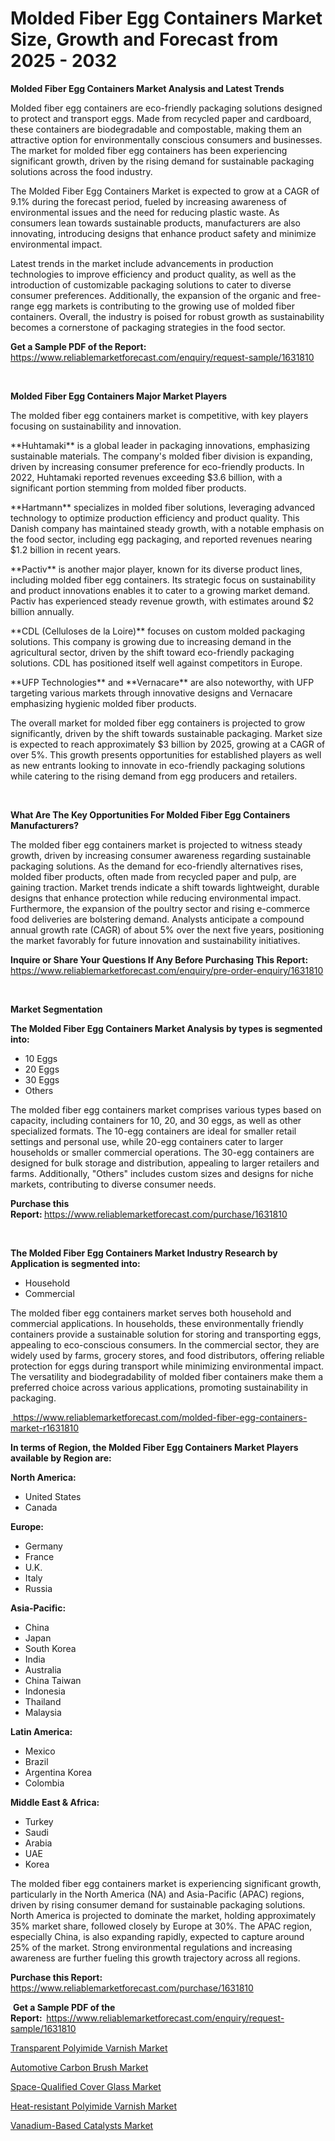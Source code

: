 <p><h1>Molded Fiber Egg Containers Market Size, Growth and Forecast from 2025 - 2032</h1></p><p><strong>Molded Fiber Egg Containers Market Analysis and Latest Trends</strong></p>
<p><p>Molded fiber egg containers are eco-friendly packaging solutions designed to protect and transport eggs. Made from recycled paper and cardboard, these containers are biodegradable and compostable, making them an attractive option for environmentally conscious consumers and businesses. The market for molded fiber egg containers has been experiencing significant growth, driven by the rising demand for sustainable packaging solutions across the food industry.</p><p>The Molded Fiber Egg Containers Market is expected to grow at a CAGR of 9.1% during the forecast period, fueled by increasing awareness of environmental issues and the need for reducing plastic waste. As consumers lean towards sustainable products, manufacturers are also innovating, introducing designs that enhance product safety and minimize environmental impact. </p><p>Latest trends in the market include advancements in production technologies to improve efficiency and product quality, as well as the introduction of customizable packaging solutions to cater to diverse consumer preferences. Additionally, the expansion of the organic and free-range egg markets is contributing to the growing use of molded fiber containers. Overall, the industry is poised for robust growth as sustainability becomes a cornerstone of packaging strategies in the food sector.</p></p>
<p><strong>Get a Sample PDF of the Report:&nbsp;</strong> <a href="https://www.reliablemarketforecast.com/enquiry/request-sample/1631810?utm_campaign=1140&utm_medium=2&utm_source=Github&utm_content=ia&utm_term=29032025&utm_id=molded-fiber-egg-containers">https://www.reliablemarketforecast.com/enquiry/request-sample/1631810</a></p>
<p>&nbsp;</p>
<p><strong>Molded Fiber Egg Containers Major Market Players</strong></p>
<p><p>The molded fiber egg containers market is competitive, with key players focusing on sustainability and innovation. </p><p>**Huhtamaki** is a global leader in packaging innovations, emphasizing sustainable materials. The company's molded fiber division is expanding, driven by increasing consumer preference for eco-friendly products. In 2022, Huhtamaki reported revenues exceeding $3.6 billion, with a significant portion stemming from molded fiber products.</p><p>**Hartmann** specializes in molded fiber solutions, leveraging advanced technology to optimize production efficiency and product quality. This Danish company has maintained steady growth, with a notable emphasis on the food sector, including egg packaging, and reported revenues nearing $1.2 billion in recent years.</p><p>**Pactiv** is another major player, known for its diverse product lines, including molded fiber egg containers. Its strategic focus on sustainability and product innovations enables it to cater to a growing market demand. Pactiv has experienced steady revenue growth, with estimates around $2 billion annually.</p><p>**CDL (Celluloses de la Loire)** focuses on custom molded packaging solutions. This company is growing due to increasing demand in the agricultural sector, driven by the shift toward eco-friendly packaging solutions. CDL has positioned itself well against competitors in Europe.</p><p>**UFP Technologies** and **Vernacare** are also noteworthy, with UFP targeting various markets through innovative designs and Vernacare emphasizing hygienic molded fiber products. </p><p>The overall market for molded fiber egg containers is projected to grow significantly, driven by the shift towards sustainable packaging. Market size is expected to reach approximately $3 billion by 2025, growing at a CAGR of over 5%. This growth presents opportunities for established players as well as new entrants looking to innovate in eco-friendly packaging solutions while catering to the rising demand from egg producers and retailers.</p></p>
<p>&nbsp;</p>
<p><strong>What Are The Key Opportunities For Molded Fiber Egg Containers Manufacturers?</strong></p>
<p><p>The molded fiber egg containers market is projected to witness steady growth, driven by increasing consumer awareness regarding sustainable packaging solutions. As the demand for eco-friendly alternatives rises, molded fiber products, often made from recycled paper and pulp, are gaining traction. Market trends indicate a shift towards lightweight, durable designs that enhance protection while reducing environmental impact. Furthermore, the expansion of the poultry sector and rising e-commerce food deliveries are bolstering demand. Analysts anticipate a compound annual growth rate (CAGR) of about 5% over the next five years, positioning the market favorably for future innovation and sustainability initiatives.</p></p>
<p><strong>Inquire or Share Your Questions If Any Before Purchasing This Report:</strong> <a href="https://www.reliablemarketforecast.com/enquiry/pre-order-enquiry/1631810?utm_campaign=1140&utm_medium=2&utm_source=Github&utm_content=ia&utm_term=29032025&utm_id=molded-fiber-egg-containers">https://www.reliablemarketforecast.com/enquiry/pre-order-enquiry/1631810</a></p>
<p>&nbsp;</p>
<p><strong>Market Segmentation</strong></p>
<p><strong>The Molded Fiber Egg Containers Market Analysis by types is segmented into:</strong></p>
<p><ul><li>10 Eggs</li><li>20 Eggs</li><li>30 Eggs</li><li>Others</li></ul></p>
<p><p>The molded fiber egg containers market comprises various types based on capacity, including containers for 10, 20, and 30 eggs, as well as other specialized formats. The 10-egg containers are ideal for smaller retail settings and personal use, while 20-egg containers cater to larger households or smaller commercial operations. The 30-egg containers are designed for bulk storage and distribution, appealing to larger retailers and farms. Additionally, "Others" includes custom sizes and designs for niche markets, contributing to diverse consumer needs.</p></p>
<p><strong>Purchase this Report:&nbsp;</strong><a href="https://www.reliablemarketforecast.com/purchase/1631810?utm_campaign=1140&utm_medium=2&utm_source=Github&utm_content=ia&utm_term=29032025&utm_id=molded-fiber-egg-containers">https://www.reliablemarketforecast.com/purchase/1631810</a></p>
<p>&nbsp;</p>
<p><strong>The Molded Fiber Egg Containers Market Industry Research by Application is segmented into:</strong></p>
<p><ul><li>Household</li><li>Commercial</li></ul></p>
<p><p>The molded fiber egg containers market serves both household and commercial applications. In households, these environmentally friendly containers provide a sustainable solution for storing and transporting eggs, appealing to eco-conscious consumers. In the commercial sector, they are widely used by farms, grocery stores, and food distributors, offering reliable protection for eggs during transport while minimizing environmental impact. The versatility and biodegradability of molded fiber containers make them a preferred choice across various applications, promoting sustainability in packaging.</p></p>
<p><a href="https://www.reliablemarketforecast.com/molded-fiber-egg-containers-market-r1631810?utm_campaign=1140&utm_medium=2&utm_source=Github&utm_content=ia&utm_term=29032025&utm_id=molded-fiber-egg-containers">&nbsp;https://www.reliablemarketforecast.com/molded-fiber-egg-containers-market-r1631810</a></p>
<p><strong>In terms of Region, the Molded Fiber Egg Containers Market Players available by Region are:</strong></p>
<p>
    <p> <strong> North America: </strong>
        <ul>
            <li>United States</li>
            <li>Canada</li>
        </ul>
        </p> 
    <p> <strong> Europe: </strong>
        <ul>
            <li>Germany</li>
            <li>France</li>
            <li>U.K.</li>
            <li>Italy</li>
            <li>Russia</li>
        </ul>
        </p> 
    <p> <strong> Asia-Pacific: </strong>
        <ul>
            <li>China</li>
            <li>Japan</li>
            <li>South Korea</li>
            <li>India</li>
            <li>Australia</li>
            <li>China Taiwan</li>
            <li>Indonesia</li>
            <li>Thailand</li>
            <li>Malaysia</li>
        </ul>
        </p> 
    <p> <strong> Latin America: </strong>
        <ul>
            <li>Mexico</li>
            <li>Brazil</li>
            <li>Argentina Korea</li>
            <li>Colombia</li>
        </ul>
        </p> 
    <p> <strong> Middle East & Africa: </strong>
        <ul>
            <li>Turkey</li>
            <li>Saudi</li>
            <li>Arabia</li>
            <li>UAE</li>
            <li>Korea</li>
        </ul>
    </p>
    </p>
<p><p>The molded fiber egg containers market is experiencing significant growth, particularly in the North America (NA) and Asia-Pacific (APAC) regions, driven by rising consumer demand for sustainable packaging solutions. North America is projected to dominate the market, holding approximately 35% market share, followed closely by Europe at 30%. The APAC region, especially China, is also expanding rapidly, expected to capture around 25% of the market. Strong environmental regulations and increasing awareness are further fueling this growth trajectory across all regions.</p></p>
<p><strong>Purchase this Report: </strong><a href="https://www.reliablemarketforecast.com/purchase/1631810?utm_campaign=1140&utm_medium=2&utm_source=Github&utm_content=ia&utm_term=29032025&utm_id=molded-fiber-egg-containers">https://www.reliablemarketforecast.com/purchase/1631810</a></p>
<p>&nbsp;<strong>Get a Sample PDF of the Report:&nbsp;&nbsp;</strong><a href="https://www.reliablemarketforecast.com/enquiry/request-sample/1631810?utm_campaign=1140&utm_medium=2&utm_source=Github&utm_content=ia&utm_term=29032025&utm_id=molded-fiber-egg-containers">https://www.reliablemarketforecast.com/enquiry/request-sample/1631810</a></p>
<p><strong></strong></p>
<p><p><a href="https://github.com/motosyuliq/Market-Research-Report-List-1/blob/main/transparent-polyimide-varnish-market.md?utm_campaign=1140&utm_medium=2&utm_source=Github&utm_content=ia&utm_term=29032025&utm_id=molded-fiber-egg-containers">Transparent Polyimide Varnish Market</a></p><p><a href="https://github.com/lotoahshaiek/Market-Research-Report-List-1/blob/main/automotive-carbon-brush-market.md?utm_campaign=1140&utm_medium=2&utm_source=Github&utm_content=ia&utm_term=29032025&utm_id=molded-fiber-egg-containers">Automotive Carbon Brush Market</a></p><p><a href="https://github.com/thapabylers2/Market-Research-Report-List-1/blob/main/space-qualified-cover-glass-market.md?utm_campaign=1140&utm_medium=2&utm_source=Github&utm_content=ia&utm_term=29032025&utm_id=molded-fiber-egg-containers">Space-Qualified Cover Glass Market</a></p><p><a href="https://github.com/muskoaizahfi/Market-Research-Report-List-1/blob/main/heat-resistant-polyimide-varnish-market.md?utm_campaign=1140&utm_medium=2&utm_source=Github&utm_content=ia&utm_term=29032025&utm_id=molded-fiber-egg-containers">Heat-resistant Polyimide Varnish Market</a></p><p><a href="https://github.com/ryantindyaiz/Market-Research-Report-List-1/blob/main/vanadium-based-catalysts-market.md?utm_campaign=1140&utm_medium=2&utm_source=Github&utm_content=ia&utm_term=29032025&utm_id=molded-fiber-egg-containers">Vanadium-Based Catalysts Market</a></p></p>